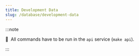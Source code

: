 ```yaml
---
title: Development Data
slug: /database/development-data
---
```


:::note

📣&nbsp;&nbsp;All commands have to be run in the `api` service (`make api`).

:::
